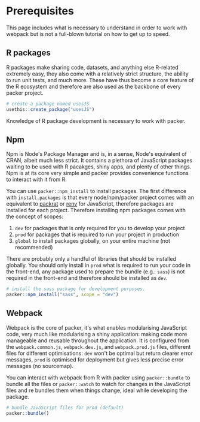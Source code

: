 # Prerequisites

This page includes what is necessary to understand in order to work with webpack but is not a full-blown tutorial on how to get up to speed.

## R packages

R packages make sharing code, datasets, and anything else R-related extremely easy, they also come with a relatively strict structure, the ability to run unit tests, and much more. These have thus become a core feature of the R ecosystem and therefore are also used as the backbone of every packer project.

```r
# create a package named usesJS
usethis::create_package("usesJS")
```

<Note type = "warning">
Knowledge of R package development is necessary to work with packer.
</Note>

## Npm

Npm is Node's Package Manager and is, in a sense, Node's equivalent of CRAN, albeit much less strict. It contains a plethora of JavaScript packages waiting to be used with R pacakges, shiny apps, and plenty of other things. Npm is at its core very simple and packer provides convenience functions to interact with it from R.

You can use `packer::npm_install` to install packages. The first difference with `install.packages` is that every node/npm/packer project comes with an equivalent to [packrat](https://rstudio.github.io/packrat/) or [renv](https://rstudio.github.io/renv/) for JavaScript, therefore packages are installed for each project. Therefore installing npm packages comes with the concept of scopes:

1. `dev` for packages that is only required for you to develop your project
2. `prod` for packages that is required to run your project in production
3. `global` to install packages globally, on your entire machine (not recommended)

There are probably only a handful of libraries that should be installed globally. You should only install in `prod` what is required to run your code in the front-end, any package used to prepare the bundle (e.g.: `sass`) is not required in the front-end and therefore should be installed as `dev`.

```r
# install the sass package for development purposes.
packer::npm_install("sass", scope = "dev")
```

## Webpack

Webpack is the core of packer, it's what enables modularising JavaScript code, very much like modularising a shiny application: making code more manageable and reusable throughout the application. It is configured from the `webpack.common.js`, `webpack.dev.js`, and `webpack.prod.js` files, different files for different optimisations: `dev` won't be optimal but return clearer error messages, `prod` is optimised for deployment but gives less precise error messages (no sourcemap).

You can interact with webpack from R with packer using `packer::bundle` to bundle all the files or `packer::watch` to watch for changes in the JavaScript files and re bundles them when things change, ideal while developing the package.

```r
# bundle JavaScript files for prod (default)
packer::bundle()
```
